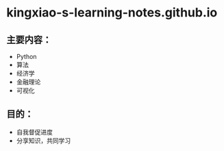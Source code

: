 # kingxiao-s-learning-notes.github.io
## 主要内容：
* Python
* 算法
* 经济学
* 金融理论
* 可视化

## 目的：
* 自我督促进度
* 分享知识，共同学习
